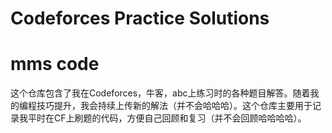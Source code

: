 # Codeforces Practice Solutions
# mms  code
这个仓库包含了我在Codeforces，牛客，abc上练习时的各种题目解答。随着我的编程技巧提升，我会持续上传新的解法（并不会哈哈哈）。这个仓库主要用于记录我平时在CF上刷题的代码，方便自己回顾和复习（并不会回顾哈哈哈哈）。

